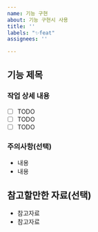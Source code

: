 ```yaml
---
name: 기능 구현
about: 기능 구현시 사용
title: ''
labels: "✨feat"
assignees: ''

---
```


## 기능 제목

### 작업 상세 내용

- [ ] TODO
- [ ] TODO
- [ ] TODO

### 주의사항(선택)

- 내용
- 내용

## 참고할만한 자료(선택)

- 참고자료
- 참고자료
